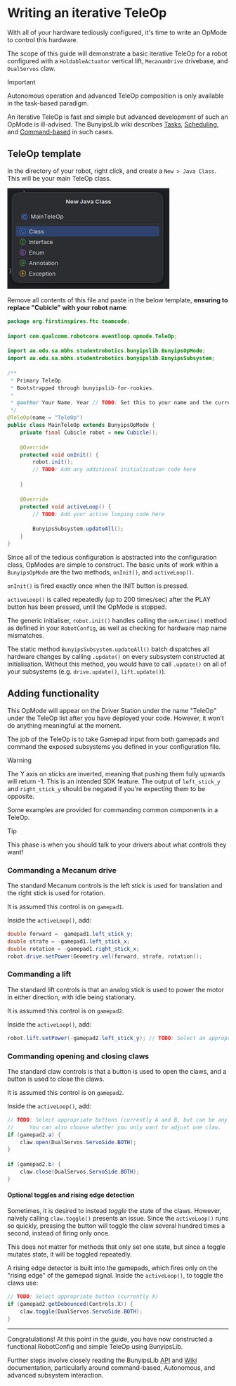 # Writing an iterative TeleOp

With all of your hardware tediously configured, it's time to write an OpMode to control this hardware.

The scope of this guide will demonstrate a basic iterative TeleOp for a robot configured with a `HoldableActuator` vertical lift, `MecanumDrive` drivebase, and `DualServos` claw.

> [!IMPORTANT]
> Autonomous operation and advanced TeleOp composition is only available in the task-based paradigm.
>
> An iterative TeleOp is fast and simple but advanced development of such an OpMode is ill-advised.
> The BunyipsLib wiki describes [Tasks](https://github.com/Murray-Bridge-Bunyips/BunyipsLib/wiki/Paradigms#tasks), [Scheduling](https://github.com/Murray-Bridge-Bunyips/BunyipsLib/wiki/Paradigms#scheduling), and [Command-based](https://github.com/Murray-Bridge-Bunyips/BunyipsLib/wiki/Creating-OpModes#command-based-teleop) in such cases.

## TeleOp template
In the directory of your robot, right click, and create a `New > Java Class`. This will be your main TeleOp class.

![](./mto.png)

Remove all contents of this file and paste in the below template, **ensuring to replace "Cubicle" with your robot name**:
```java
package org.firstinspires.ftc.teamcode;

import com.qualcomm.robotcore.eventloop.opmode.TeleOp;

import au.edu.sa.mbhs.studentrobotics.bunyipslib.BunyipsOpMode;
import au.edu.sa.mbhs.studentrobotics.bunyipslib.BunyipsSubsystem;

/**
 * Primary TeleOp.
 * Bootstrapped through bunyipslib-for-rookies.
 *
 * @author Your Name, Year // TODO: Set this to your name and the current year!
 */
@TeleOp(name = "TeleOp")
public class MainTeleOp extends BunyipsOpMode {
    private final Cubicle robot = new Cubicle();

    @Override
    protected void onInit() {
        robot.init();
        // TODO: Add any additional initialisation code here

    }

    @Override
    protected void activeLoop() {
        // TODO: Add your active looping code here

        BunyipsSubsystem.updateAll();
    }
}
```

Since all of the tedious configuration is abstracted into the configuration class, OpModes are simple to construct.
The basic units of work within a `BunyipsOpMode` are the two methods, `onInit()`, and `activeLoop()`.

`onInit()` is fired exactly once when the INIT button is pressed.

`activeLoop()` is called repeatedly (up to 200 times/sec) after the PLAY button has been pressed, until the OpMode is stopped.

The generic initialiser, `robot.init()` handles calling the `onRuntime()` method as defined in your `RobotConfig`, as well as checking
for hardware map name mismatches.

The static method `BunyipsSubsystem.updateAll()` batch dispatches all hardware changes by calling `.update()` on every subsystem constructed at initialisation.
Without this method, you would have to call `.update()` on all of your subsystems (e.g. `drive.update()`, `lift.update()`).

## Adding functionality
This OpMode will appear on the Driver Station under the name "TeleOp" under the TeleOp list after you have deployed your code. However, it won't do anything meaningful
at the moment.

The job of the TeleOp is to take Gamepad input from both gamepads and command the exposed subsystems you defined in your configuration file.

> [!WARNING]
> The Y axis on sticks are inverted, meaning that pushing them fully upwards will return -1. This is an intended SDK feature. The output of `left_stick_y` and `right_stick_y` should be negated if you're expecting them to be opposite.

Some examples are provided for commanding common components in a TeleOp.

> [!TIP]
> This phase is when you should talk to your drivers about what controls they want!

### Commanding a Mecanum drive
The standard Mecanum controls is the left stick is used for translation and the right stick is used for rotation.

It is assumed this control is on `gamepad1`.

Inside the `activeLoop()`, add:
```java
double forward = -gamepad1.left_stick_y;
double strafe = -gamepad1.left_stick_x;
double rotation = -gamepad1.right_stick_x;
robot.drive.setPower(Geometry.vel(forward, strafe, rotation));
```

### Commanding a lift
The standard lift controls is that an analog stick is used to power the motor in either direction, with idle being stationary.

It is assumed this control is on `gamepad2`.

Inside the `activeLoop()`, add:
```java
robot.lift.setPower(-gamepad2.left_stick_y); // TODO: Select an appropriate stick
```

### Commanding opening and closing claws
The standard claw controls is that a button is used to open the claws, and a button is used to close the claws.

It is assumed this control is on `gamepad2`.

Inside the `activeLoop()`, add:
```java
// TODO: Select appropriate buttons (currently A and B, but can be any button on the controller)
//     You can also choose whether you only want to adjust one claw.
if (gamepad2.a) {
    claw.open(DualServos.ServoSide.BOTH);
}

if (gamepad2.b) {
    claw.close(DualServos.ServoSide.BOTH);
}
```

#### Optional toggles and rising edge detection
Sometimes, it is desired to instead *toggle* the state of the claws. However, naively calling
`claw.toggle()` presents an issue. Since the `activeLoop()` runs so quickly, pressing the button will
toggle the claw several hundred times a second, instead of firing only once.

This does not matter for methods that only set one state, but since a toggle mutates state, it will be toggled repeatedly.

A rising edge detector is built into the gamepads, which fires only on the "rising edge" of the gamepad signal.
Inside the `activeLoop()`, to toggle the claws use:
```java
// TODO: Select appropriate button (currently X)
if (gamepad2.getDebounced(Controls.X)) {
    claw.toggle(DualServos.ServoSide.BOTH);
}
```
___
Congratulations! At this point in the guide, you have now constructed a functional RobotConfig and simple TeleOp using BunyipsLib.

Further steps involve closely reading the BunyipsLib [API](http://bunyipslib.api.bubner.me/) and [Wiki](https://bunyipslib.wiki.bubner.me/) documentation, particularly around command-based, Autonomous, and advanced subsystem interaction.
